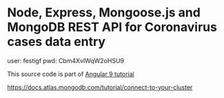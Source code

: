 # Node, Express, Mongoose.js and MongoDB REST API for Coronavirus cases data entry

user: festigf
pwd: Cbm4XvlWqW2oHSU9

This source code is part of [Angular 9 tutorial](https://www.djamware.com/post/5e435e84a8d0ef4300ffc5f6/angular-9-tutorial-learn-to-build-a-crud-angular-app-quickly)



https://docs.atlas.mongodb.com/tutorial/connect-to-your-cluster
